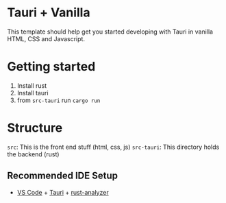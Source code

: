 # Tauri + Vanilla

This template should help get you started developing with Tauri in vanilla HTML, CSS and Javascript.

# Getting started

1. Install rust
2. Install tauri
3. from `src-tauri` run `cargo run`

# Structure

`src`: This is the front end stuff (html, css, js)
`src-tauri`: This directory holds the backend (rust)

## Recommended IDE Setup

- [VS Code](https://code.visualstudio.com/) + [Tauri](https://marketplace.visualstudio.com/items?itemName=tauri-apps.tauri-vscode) + [rust-analyzer](https://marketplace.visualstudio.com/items?itemName=rust-lang.rust-analyzer)

